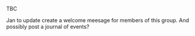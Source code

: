 TBC

Jan to update create a welcome meesage for members of this group. And possibly post a journal of events?